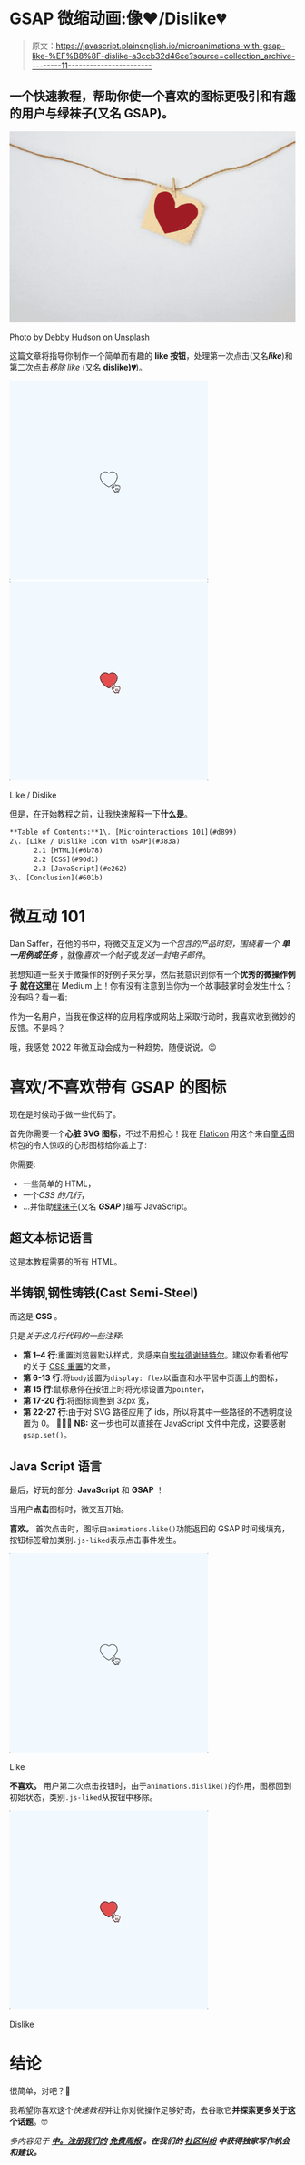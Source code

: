 # GSAP 微缩动画:像❤️/Dislike💔

> 原文：<https://javascript.plainenglish.io/microanimations-with-gsap-like-%EF%B8%8F-dislike-a3ccb32d46ce?source=collection_archive---------11----------------------->

## 一个快速教程，帮助你使一个喜欢的图标更吸引和有趣的用户与绿袜子(又名 GSAP)。

![](img/9c578d9666d749bfafbf530632e2f829.png)

Photo by [Debby Hudson](https://unsplash.com/@hudsoncrafted?utm_source=unsplash&utm_medium=referral&utm_content=creditCopyText) on [Unsplash](https://unsplash.com/s/photos/love?utm_source=unsplash&utm_medium=referral&utm_content=creditCopyText)

这篇文章将指导你制作一个简单而有趣的 **like 按钮**，处理第一次点击(又名***like***)和第二次点击*移除 like* (又名 **dislike)💔**)。

![](img/742e6b502138905fd4562c6d924c83d9.png)![](img/83b4d623a15953a0af949d088998d465.png)

Like / Dislike

但是，在开始教程之前，让我快速解释一下**什么是**。

```
**Table of Contents:**1\. [Microinteractions 101](#d899)
2\. [Like / Dislike Icon with GSAP](#383a)
      2.1 [HTML](#6b78)
      2.2 [CSS](#90d1)
      2.3 [JavaScript](#e262)
3\. [Conclusion](#601b)
```

# 微互动 101

Dan Saffer，在他的书中，将微交互定义为*一个包含的产品时刻，围绕着一个* ***单一用例或任务*** ，就像*喜欢一个帖子*或*发送一封电子邮件*。

我想知道一些关于微操作的好例子来分享，然后我意识到你有一个**优秀的微操作例子** **就在这里**在 Medium 上！你有没有注意到当你为一个故事鼓掌时会发生什么？没有吗？看一看:

作为一名用户，当我在像这样的应用程序或网站上采取行动时，我喜欢收到微妙的反馈。不是吗？

哦，我感觉 2022 年微互动会成为一种趋势。随便说说。😉

# 喜欢/不喜欢带有 GSAP 的图标

现在是时候动手做一些代码了。

首先你需要一个**心脏 SVG 图标**，不过不用担心！我在 [Flaticon](https://www.flaticon.com/) 用这个来自[童话](https://www.flaticon.com/packs/fairy-tales-icons)图标包的令人惊叹的心形图标给你盖上了:

你需要:

*   一些简单的 HTML，
*   一个*CSS 的几行*，
*   …并借助[绿袜子](https://greensock.com/)(又名 ***GSAP*** )编写 JavaScript。

## 超文本标记语言

这是本教程需要的所有 HTML。

## 半铸钢ˌ钢性铸铁(Cast Semi-Steel)

而这是 **CSS** 。

只是*关于这几行代码的一些注释*:

*   **第 1–4 行**:重置浏览器默认样式，灵感来自[埃拉德谢赫特尔](https://elad.medium.com/)。建议你看看他写的关于 [CSS 重置](https://elad.medium.com/the-new-css-reset-53f41f13282e)的文章，
*   **第 6-13 行**:将`body`设置为`display: flex`以垂直和水平居中页面上的图标，
*   **第 15 行**:鼠标悬停在按钮上时将光标设置为`pointer`，
*   **第 17-20 行**:将图标调整到 32px 宽，
*   **第 22-27 行**:由于对 SVG 路径应用了 ids，所以将其中一些路径的不透明度设置为 0。
    🙋🏼‍♀️ **NB:** 这一步也可以直接在 JavaScript 文件中完成，这要感谢`gsap.set()`。

## Java Script 语言

最后，好玩的部分: **JavaScript** 和 **GSAP** ！

当用户**点击**图标时，微交互开始。

**喜欢。** 首次点击时，图标由`animations.like()`功能返回的 GSAP 时间线填充，按钮标签增加类别`.js-liked`表示点击事件发生。

![](img/742e6b502138905fd4562c6d924c83d9.png)

Like

**不喜欢。** 用户第二次点击按钮时，由于`animations.dislike()`的作用，图标回到初始状态，类别`.js-liked`从按钮中移除。

![](img/83b4d623a15953a0af949d088998d465.png)

Dislike

# 结论

很简单，对吧？🤩

我希望你喜欢这个*快速教程*并让你对微操作足够好奇，去谷歌它**并探索更多关于这个话题**。🤓

*多内容见于* [***中。注册我们的***](http://plainenglish.io/) **[***免费周报***](http://newsletter.plainenglish.io/) *。在我们的* [***社区纠纷***](https://discord.gg/GtDtUAvyhW) *中获得独家写作机会和建议。***